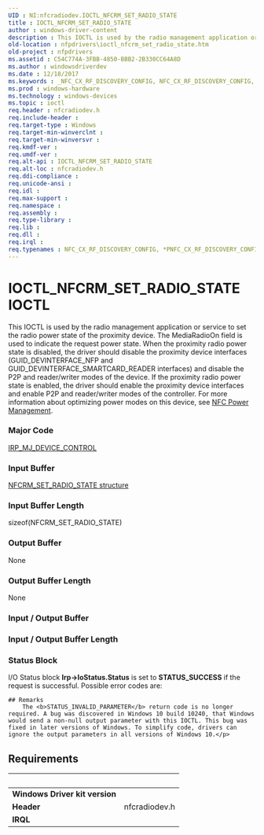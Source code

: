 ```yaml
---
UID : NI:nfcradiodev.IOCTL_NFCRM_SET_RADIO_STATE
title : IOCTL_NFCRM_SET_RADIO_STATE
author : windows-driver-content
description : This IOCTL is used by the radio management application or service to set the radio power state of the proximity device.
old-location : nfpdrivers\ioctl_nfcrm_set_radio_state.htm
old-project : nfpdrivers
ms.assetid : C54C774A-3FBB-4850-BBB2-2B330CC64A8D
ms.author : windowsdriverdev
ms.date : 12/18/2017
ms.keywords : _NFC_CX_RF_DISCOVERY_CONFIG, NFC_CX_RF_DISCOVERY_CONFIG, *PNFC_CX_RF_DISCOVERY_CONFIG
ms.prod : windows-hardware
ms.technology : windows-devices
ms.topic : ioctl
req.header : nfcradiodev.h
req.include-header : 
req.target-type : Windows
req.target-min-winverclnt : 
req.target-min-winversvr : 
req.kmdf-ver : 
req.umdf-ver : 
req.alt-api : IOCTL_NFCRM_SET_RADIO_STATE
req.alt-loc : nfcradiodev.h
req.ddi-compliance : 
req.unicode-ansi : 
req.idl : 
req.max-support : 
req.namespace : 
req.assembly : 
req.type-library : 
req.lib : 
req.dll : 
req.irql : 
req.typenames : NFC_CX_RF_DISCOVERY_CONFIG, *PNFC_CX_RF_DISCOVERY_CONFIG
---
```


# IOCTL_NFCRM_SET_RADIO_STATE IOCTL
This IOCTL is used by the radio management application or service to set the radio power state of the proximity device. The MediaRadioOn field is used to indicate the request power state. When the proximity radio power state is disabled, the driver should disable the proximity device interfaces (GUID_DEVINTERFACE_NFP and GUID_DEVINTERFACE_SMARTCARD_READER interfaces) and disable the P2P and reader/writer modes of the device. If the proximity radio power state is enabled, the driver should enable the proximity device interfaces and enable P2P and reader/writer modes of the controller. For more information about optimizing power modes on this device, see <a href="https://msdn.microsoft.com/7B45730F-A49D-45E0-B314-0464141E3C8B">NFC Power Management</a>.

### Major Code
[IRP_MJ_DEVICE_CONTROL](xref:"https://docs.microsoft.com/en-us/windows-hardware/drivers/kernel/irp-mj-device-control")

### Input Buffer
<a href="..\nfcradiodev\ns-nfcradiodev-_nfcrm_set_radio_state.md"> NFCRM_SET_RADIO_STATE structure</a>

### Input Buffer Length
sizeof(NFCRM_SET_RADIO_STATE)

### Output Buffer
None

### Output Buffer Length
None

### Input / Output Buffer
<text></text>

### Input / Output Buffer Length
<text></text>

### Status Block
I/O Status block
<b>Irp-&gt;IoStatus.Status</b> is set to <b>STATUS_SUCCESS</b> if the request is successful. Possible error codes are:

    ## Remarks
        The <b>STATUS_INVALID_PARAMETER</b> return code is no longer required. A bug was discovered in Windows 10 build 10240, that Windows would send a non-null output parameter with this IOCTL. This bug was fixed in later versions of Windows. To simplify code, drivers can ignore the output parameters in all versions of Windows 10.</p>

## Requirements
| &nbsp; | &nbsp; |
| ---- |:---- |
| **Windows Driver kit version** |  |
| **Header** | nfcradiodev.h |
| **IRQL** |  |